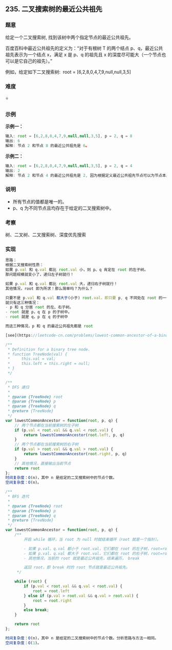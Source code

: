 ## 235. 二叉搜索树的最近公共祖先

### 题意

给定一个二叉搜索树, 找到该树中两个指定节点的最近公共祖先。

百度百科中最近公共祖先的定义为：“对于有根树 T 的两个结点 p、q，最近公共祖先表示为一个结点 x，满足 x 是 p、q 的祖先且 x 的深度尽可能大（一个节点也可以是它自己的祖先）。”

例如，给定如下二叉搜索树:  root = [6,2,8,0,4,7,9,null,null,3,5]

### 难度

⭐

### 示例

**示例一：**

```javascript
输入: root = [6,2,8,0,4,7,9,null,null,3,5], p = 2, q = 8
输出: 6 
解释: 节点 2 和节点 8 的最近公共祖先是 6。
```

**示例二：**

```javascript
输入: root = [6,2,8,0,4,7,9,null,null,3,5], p = 2, q = 4
输出: 2
解释: 节点 2 和节点 4 的最近公共祖先是 2, 因为根据定义最近公共祖先节点可以为节点本身。
```

### 说明

- 所有节点的值都是唯一的。
- p、q 为不同节点且均存在于给定的二叉搜索树中。

### 考察

树、二叉树、二叉搜索树、深度优先搜索

### 实现

```javascript
思路：
根据二叉搜索树性质：
如果 p.val 和 q.val 都比 root.val 小，则 p、q 肯定在 root 的左子树。
那问题规模就变小了，递归左子树就行！

如果 p.val 和 q.val 都比 root.val 大，递归右子树就行！
其他情况，root 即为所求！那么简单吗？为什么？

只要不是 p.val 和 q.val 都大于(小于) root.val，即只要 p, q 不同处在 root 的一个子树
就只有这三种情况：
- p 和 q 分居 root 的左、右子树。
- root 就是 p，q 在 p 的子树中。
- root 就是 q，p 在 q 的子树中

而这三种情况，p 和 q 的最近公共祖先都是 root

[see](https://leetcode-cn.com/problems/lowest-common-ancestor-of-a-binary-search-tree/solution/di-gui-he-die-dai-fa-by-hyj8/)

/**
 * Definition for a binary tree node.
 * function TreeNode(val) {
 *     this.val = val;
 *     this.left = this.right = null;
 * }
 */

/**
 * DFS 递归
 *
 * @param {TreeNode} root
 * @param {TreeNode} p
 * @param {TreeNode} q
 * @return {TreeNode}
 */
var lowestCommonAncestor = function(root, p, q) {
    // 两个节点都在当前搜索树的左子树
    if (p.val < root.val && q.val < root.val) {
        return lowestCommonAncestor(root.left, p, q)
    }
    // 两个节点都在当前搜索树的右子树
    if (p.val > root.val && q.val > root.val) {
        return lowestCommonAncestor(root.right, p, q)
    }
    // 其他情况，直接输出当前节点
    return root
};
时间复杂度：O(n)，其中 n 是给定的二叉搜索树中的节点个数。
空间复杂度：O(n)。

/**
 * BFS 迭代
 *
 * @param {TreeNode} root
 * @param {TreeNode} p
 * @param {TreeNode} q
 * @return {TreeNode}
 */
var lowestCommonAncestor = function(root, p, q) {
    /**
        开启 while 循环，当 root 为 null 时就结束循环（root 就是一个指针）。

        - 如果 p.val、q.val 都小于 root.val，它们都在 root 的左子树，root=root.left，遍历到 root 的左子节点
        - 如果 p.val、q.val 都大于 root.val，它们都在 root 的右子树，root=root.right，遍历到 root 的右子节点
        - 其他情况，当前的 root 就是最近公共祖先，结束遍历， break

        返回 root，即 break 时的 root 节点就是最近公共祖先。
     */

    while (root) {
        if (p.val < root.val && q.val < root.val) {
            root = root.left
        } else if (p.val > root.val && q.val > root.val) {
            root = root.right
        }
        else break;
    }

    return root
};

时间复杂度：O(n)，其中 n 是给定的二叉搜索树中的节点个数。分析思路与方法一相同。
空间复杂度：O(1)。

```
